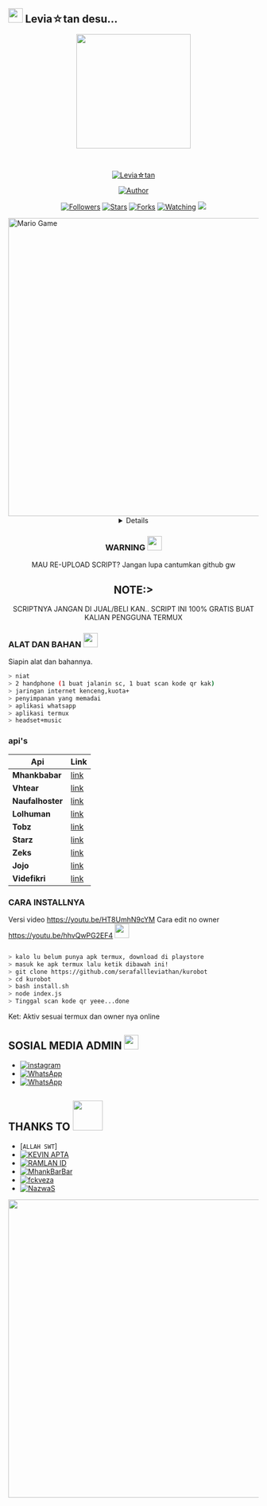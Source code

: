 ## <img src="https://github.com/TheDudeThatCode/TheDudeThatCode/blob/master/Assets/Hi.gif" width="29px"> Levia☆tan desu...
<p align="center">
<img src="https://github.com/serafallleviathan/kurobot/main/assets/halo.jpg" width="230" height="230"/>
</p>
<br>



<p align="center">
<a href="#"><img title="Levia☆tan" src="https://img.shields.io/badge/Levia☆tan-green?colorA=%23ff0000&colorB=%23017e40&style=for-the-badge"></a>
</p>
<p align="center">
<a href="https://github.com/Ramlan666"><img title="Author" src="https://img.shields.io/badge/AUTHOR-Levia☆tan-orange.svg?style=for-the-badge&logo=github"></a>
</p>
<p align="center">
<a href="https://github.com/serafallleviathan/kurobot/followers"><img title="Followers" src="https://img.shields.io/github/followers/serafallleviathan?color=blue&style=flat-square"></a>
<a href="https://github.com/serafallleviathan/kurobot/stargazers/"><img title="Stars" src="https://img.shields.io/github/stars/serafallleviathan/kurobotcolor=red&style=flat-square"></a>
<a href="https://github.com/serafallleviathan/kurobot/network/members"><img title="Forks" src="https://img.shields.io/github/forks/serafallleviathan/kurobot?color=red&style=flat-square"></a>
<a href="https://github.com/serafallleviathan/kurobot/watchers"><img title="Watching" src="https://img.shields.io/github/watchers/serafallleviathan/kurobot?label=Watchers&color=blue&style=flat-square"></a>
<a href="https://hits.seeyoufarm.com"><img src="https://hits.seeyoufarm.com/api/count/incr/badge.svg?url=https%3A%2F%2Fgithub.com%2Fserafallleviathan%2Fkurobot&count_bg=%2379C83D&title_bg=%23555555&icon=probot.svg&icon_color=%2300FF6D&title=hits&edge_flat=false"/></a>
</p>
<img src="https://github.com/TheDudeThatCode/TheDudeThatCode/blob/master/Assets/Developer.gif" alt="Mario Game" width="600" />
<div align="center">
<details>
 
</details>

### WARNING <img src="https://github.com/serafallleviathan/kurobotwhatsapp/blob/main/assets/tenor.gif" width="29px">
MAU RE-UPLOAD SCRIPT? Jangan lupa cantumkan github gw

## NOTE:> 
SCRIPTNYA JANGAN DI JUAL/BELI KAN.. SCRIPT INI 100% GRATIS BUAT KALIAN PENGGUNA TERMUX
</div>

### ALAT DAN BAHAN <img src="https://github.com/TheDudeThatCode/TheDudeThatCode/blob/master/Assets/Mario_Hello_Big.gif" width="29px">
Siapin alat dan bahannya.
```bash
> niat
> 2 handphone (1 buat jalanin sc, 1 buat scan kode qr kak)
> jaringan internet kenceng,kuota+
> penyimpanan yang memadai
> aplikasi whatsapp
> aplikasi termux
> headset+music
```
### api's
| Api | Link |
|--------|--------|
| **Mhankbabar** | [link](https://http://mhankbarbar.moe) |
| **Vhtear** | [link](https://vhtear.com) |
| **Naufalhoster** | [link](https://naufalhoster.xyz) |
| **Lolhuman** | [link](https://api.lolhuman.xyz) |
| **Tobz** | [link](https://tobz-api.herokuapp.com) |
| **Starz** | [link](https://starz.herokuapp.com) |
| **Zeks** | [link](https://api.zeks.xyz) |
| **Jojo** | [link](https://docs-jojo.herokuapp.com) |
| **Videfikri** | [link](https://videfikri.com) |
<p align="center">

### CARA INSTALLNYA  
Versi video
https://youtu.be/HT8UmhN9cYM
Cara edit no owner
https://youtu.be/hhvQwPG2EF4
<img src="https://github.com/TheDudeThatCode/TheDudeThatCode/blob/master/Assets/hmm.gif" width="29px">
```bash

> kalo lu belum punya apk termux, download di playstore
> masuk ke apk termux lalu ketik dibawah ini!
> git clone https://github.com/serafallleviathan/kurobot
> cd kurobot
> bash install.sh
> node index.js
> Tinggal scan kode qr yeee...done
```


Ket: Aktiv sesuai termux dan owner nya online


## SOSIAL MEDIA ADMIN <img src="https://github.com/TheDudeThatCode/TheDudeThatCode/blob/master/Assets/powerup.gif" width="29px">

* <a href="https://instagram.com/sera.levia_tan"><img alt="instagram" src="https://img.shields.io/badge/Instagram-E4405F?style=for-the-badge&logo=instagram&logoColor=white"/></a>
* <a href="https://wa.me/+6281918532071"><img alt="WhatsApp" src="https://img.shields.io/badge/WhatsApp-25D366?style=for-the-badge&logo=whatsapp&logoColor=white"/></a>
* <a href="https://chat.whatsapp.com/IMKxDcSDQY5HZZDwuqmnwG"><img alt="WhatsApp" src="https://img.shields.io/badge/WhatsApp%20Group-25D366?style=for-the-badge&logo=whatsapp&logoColor=white"/></a>
## THANKS TO <img src="https://github.com/TheDudeThatCode/TheDudeThatCode/blob/master/Assets/Handshake.gif" width="60px">

* [`ALLAH SWT`]
* <a href="https://github.com/kevzka"><img alt="KEVIN APTA" src="https://img.shields.io/badge/KEVIN APTA-100000?style=for-the-badge&logo=github&logoColor=white"/></a>
* <a href="https://github.com/Ramlan666"><img alt="RAMLAN ID" src="https://img.shields.io/badge/RAMLAN ID-100000?style=for-the-badge&logo=github&logoColor=white"/></a>
* <a href="https://github.com/MhankBarBar"><img alt="MhankBarBar" src="https://img.shields.io/badge/MhankBarBar-100000?style=for-the-badge&logo=github&logoColor=white"/></a>
* <a href="https://github.com/fckveza"><img alt="fckveza" src="https://img.shields.io/badge/Veza-100000?style=for-the-badge&logo=github&logoColor=white"/></a>
* <a href="https://github.com/NazwaS"><img alt="NazwaS" src="https://img.shields.io/badge/NazwaS-100000?style=for-the-badge&logo=github&logoColor=white"/></a>
<img src="https://github.com/serafallleviathan/kurobotwhatsapp/blob/main/assets/tumblr_my8poiw5ak1qztgoio1_500.gif" width="600" />


